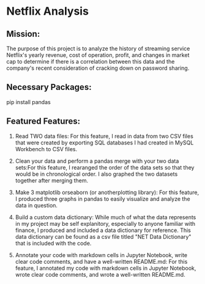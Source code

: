 # Netflix Analysis

## Mission:
The purpose of this project is to analyze the history of streaming service Netflix's yearly revenue, cost of operation, profit, and changes in market cap to determine if there is a correlation between this data and the company's recent consideration of cracking down on password sharing. 

## Necessary Packages:
pip install pandas

## Featured Features:
1. Read TWO data files: For this feature, I read in data from two CSV files that were created by exporting SQL databases I had created in MySQL Workbench to CSV files. 

2. Clean your data and perform a pandas merge with your two data sets:For this feature, I rearanged the order of the data sets so that they would be in chronological order. I also graphed the two datasets together after merging them.

3. Make 3 matplotlib orseaborn (or anotherplotting library): For this feature, I produced three graphs in pandas to easily visualize and analyze the data in question.
  
4. Build a custom data dictionary: While much of what the data represents in my project may be self explanitory, especially to anyone familiar with finance, I produced and included a data dictionary for reference. This data dictionary can be found as a csv file titled "NET Data Dictionary" that is included with the code.

5. Annotate your code with markdown cells in Jupyter Notebook, write clear code comments, and have a well-written README.md: For this feature, I annotated my code with markdown cells in Jupyter Notebook, wrote clear code comments, and wrote a well-written README.md.
